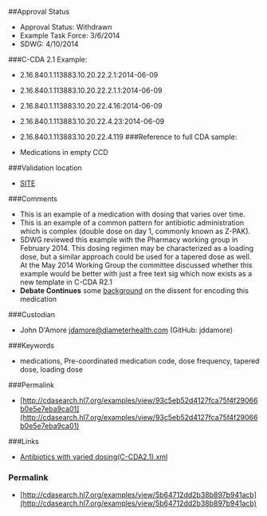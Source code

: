 ##Approval Status 

* Approval Status: Withdrawn
* Example Task Force: 3/6/2014
* SDWG: 4/10/2014

###C-CDA 2.1 Example: 

* 2.16.840.1.113883.10.20.22.2.1:2014-06-09

* 2.16.840.1.113883.10.20.22.2.1.1:2014-06-09

* 2.16.840.1.113883.10.20.22.4.16:2014-06-09

* 2.16.840.1.113883.10.20.22.4.23:2014-06-09
* 2.16.840.1.113883.10.20.22.4.119
###Reference to full CDA sample:
* Medications in empty CCD


###Validation location

* [SITE](https://sitenv.org/sandbox-ccda/ccda-validator)


###Comments

* This is an example of a medication with dosing that varies over time.
* This is an example of a common pattern for antibiotic administration which is complex (double dose on day 1, commonly known as Z-PAK). 
* SDWG reviewed this example with the Pharmacy working group in February 2014. This dosing regimen may be characterized as a loading dose, but a similar approach could be used for a tapered dose as well. At the May 2014 Working Group the committee discussed whether this example would be better with just a free text sig which now exists as a new template in C-CDA R2.1
* **Debate Continues** some [background](http://wiki.hl7.org/images/e/ee/2014-05-22_Critique_of_HL7_CDA_structured_tapering_dose_Azithromycin_example_w_Figures.docx) on the dissent for encoding this medication 

###Custodian

* John D'Amore jdamore@diameterhealth.com (GitHub: jddamore)



###Keywords

* medications, Pre-coordinated medication code, dose frequency, tapered dose, loading dose


###Permalink 

* [http://cdasearch.hl7.org/examples/view/93c5eb52d4127fca75f4f29066b0e5e7eba9ca01](http://cdasearch.hl7.org/examples/view/93c5eb52d4127fca75f4f29066b0e5e7eba9ca01)

###Links 

* [Antibiotics with varied dosing(C-CDA2.1).xml](https://github.com/HL7/C-CDA-Examples/tree/master/Medications/Anitbiotics%20with%20varied%20dosing/Antibiotics%20with%20varied%20dosing%28C-CDA2.1%29.xml)


### Permalink 

* [http://cdasearch.hl7.org/examples/view/5b64712dd2b38b897b941acb](http://cdasearch.hl7.org/examples/view/5b64712dd2b38b897b941acb)